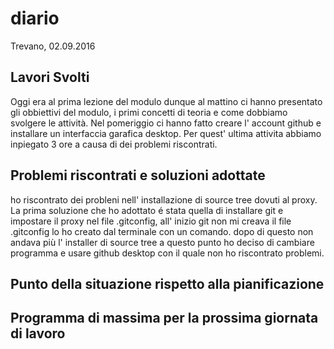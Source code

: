 # diario
Trevano,
02.09.2016

## Lavori Svolti
Oggi era al prima lezione del modulo dunque al mattino ci hanno presentato gli obbiettivi del modulo, i primi concetti di teoria e come dobbiamo svolgere le attività.
Nel pomeriggio ci hanno fatto creare l' account github e installare un interfaccia garafica desktop. Per quest' ultima attivita abbiamo inpiegato 3 ore a causa di dei problemi riscontrati.

## Problemi riscontrati e soluzioni adottate
ho riscontrato dei probleni nell' installazione di source tree dovuti al proxy. La prima soluzione che ho adottato é stata quella di installare git e impostare il proxy nel file .gitconfig, all' inizio git non mi creava il file .gitconfig lo ho creato dal terminale con un comando. dopo di questo non andava più l' installer di source tree a questo punto ho deciso di cambiare programma e usare github desktop con il quale non ho riscontrato problemi.
## Punto della situazione rispetto alla pianificazione
## Programma di massima per la prossima giornata di lavoro
